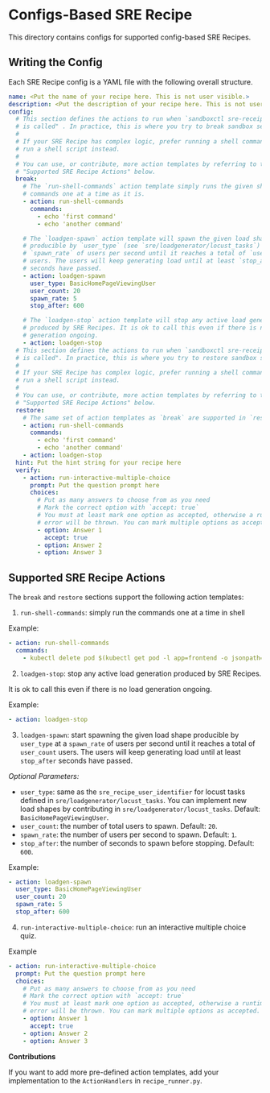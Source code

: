# Configs-Based SRE Recipe

This directory contains configs for supported config-based SRE Recipes.

## Writing the Config

Each SRE Recipe config is a YAML file with the following overall structure.

```yaml
name: <Put the name of your recipe here. This is not user visible.>
description: <Put the description of your recipe here. This is not user visible.>
config:
  # This section defines the actions to run when `sandboxctl sre-receipes break`
  # is called" . In practice, this is where you try to break sandbox services.
  #
  # If your SRE Recipe has complex logic, prefer running a shell command to
  # run a shell script instead.
  #
  # You can use, or contribute, more action templates by referring to the
  # "Supported SRE Recipe Actions" below.
  break:
    # The `run-shell-commands` action template simply runs the given shell
    # commands one at a time as it is.
    - action: run-shell-commands
      commands:
        - echo 'first command'
        - echo 'another command'

    # The `loadgen-spawn` action template will spawn the given load shape
    # producible by `user_type` (see `sre/loadgenerator/locust_tasks`) at a
    # `spawn_rate` of users per second until it reaches a total of `user_count`
    # users. The users will keep generating load until at least `stop_after`
    # seconds have passed.
    - action: loadgen-spawn
      user_type: BasicHomePageViewingUser
      user_count: 20
      spawn_rate: 5
      stop_after: 600

    # The `loadgen-stop` action template will stop any active load generation
    # produced by SRE Recipes. It is ok to call this even if there is no load
    # generation ongoing.
    - action: loadgen-stop
  # This section defines the actions to run when `sandboxctl sre-receipes restore`
  # is called". In practice, this is where you try to restore sandbox services.
  #
  # If your SRE Recipe has complex logic, prefer running a shell command to
  # run a shell script instead.
  #
  # You can use, or contribute, more action templates by referring to the
  # "Supported SRE Recipe Actions" below.
  restore:
    # The same set of action templates as `break` are supported in `restore`
    - action: run-shell-commands
      commands:
        - echo 'first command'
        - echo 'another command'
    - action: loadgen-stop
  hint: Put the hint string for your recipe here
  verify:
    - action: run-interactive-multiple-choice
      prompt: Put the question prompt here
      choices:
        # Put as many answers to choose from as you need
        # Mark the correct option with `accept: true`
        # You must at least mark one option as accepted, otherwise a runtime
        # error will be thrown. You can mark multiple options as accepted.
        - option: Answer 1
          accept: true
        - option: Answer 2
        - option: Answer 3
```

## Supported SRE Recipe Actions

The `break` and `restore` sections support the following action templates:

1. `run-shell-commands`: simply run the commands one at a time in shell

Example:

```yaml
- action: run-shell-commands
  commands:
    - kubectl delete pod $(kubectl get pod -l app=frontend -o jsonpath='{.items[0].metadata.name}')
```

2. `loadgen-stop`: stop any active load generation produced by SRE Recipes.

It is ok to call this even if there is no load generation ongoing.

Example:

```yaml
- action: loadgen-stop
```

3. `loadgen-spawn`: start spawning the given load shape producible by
   `user_type` at a `spawn_rate` of users per second until it reaches a total of `user_count` users. The users will keep generating load until at least
   `stop_after` seconds have passed.

_Optional Parameters:_

- `user_type`: same as the `sre_recipe_user_identifier` for locust
  tasks defined in `sre/loadgenerator/locust_tasks`. You can implement new load
  shapes by contributing in `sre/loadgenerator/locust_tasks`.
  Default: `BasicHomePageViewingUser`.
- `user_count`: the number of total users to spawn. Default: `20`.
- `spawn_rate`: the number of users per second to spawn. Default: `1`.
- `stop_after`: the number of seconds to spawn before stopping. Default: `600`.

Example:

```yaml
- action: loadgen-spawn
  user_type: BasicHomePageViewingUser
  user_count: 20
  spawn_rate: 5
  stop_after: 600
```

4. `run-interactive-multiple-choice`: run an interactive multiple choice quiz.

Example

```yaml
- action: run-interactive-multiple-choice
  prompt: Put the question prompt here
  choices:
    # Put as many answers to choose from as you need
    # Mark the correct option with `accept: true`
    # You must at least mark one option as accepted, otherwise a runtime
    # error will be thrown. You can mark multiple options as accepted.
    - option: Answer 1
      accept: true
    - option: Answer 2
    - option: Answer 3
```

**Contributions**

If you want to add more pre-defined action templates, add your implementation to
the `ActionHandlers` in `recipe_runner.py`.
